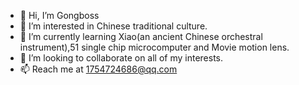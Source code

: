 - 👋 Hi, I’m Gongboss
- 👀 I’m interested in Chinese traditional culture.
- 🌱 I’m currently learning Xiao(an ancient Chinese orchestral instrument),51 single chip microcomputer and Movie motion lens.
- 💞️ I’m looking to collaborate on all of my interests.
- 📫 Reach me at 1754724686@qq.com 

<!---
Gongboss/Gongboss is a ✨ special ✨ repository because its `README.md` (this file) appears on your GitHub profile.
You can click the Preview link to take a look at your changes.
--->
